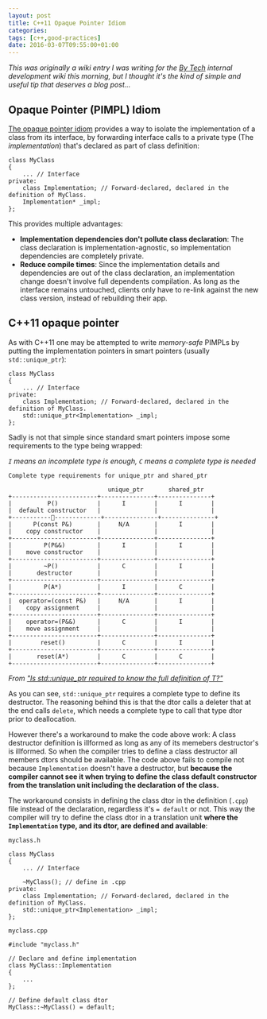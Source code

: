 ```yaml
---
layout: post
title: C++11 Opaque Pointer Idiom
categories: 
tags: [c++,good-practices]
date: 2016-03-07T09:55:00+01:00
---
```


*This was originally a wiki entry I was writing for the [By Tech](http://www.by.com.es/) internal development wiki this morning, but I thought it's the kind of simple and useful tip that deserves a blog post...*

## Opaque Pointer (PIMPL) Idiom

[The opaque pointer idiom](https://en.wikipedia.org/wiki/Opaque_pointer) provides a way to isolate the implementation of a class from its interface, by forwarding interface calls to a private type (The *implementation*) that's declared as part of class definition:

    class MyClass
    {
        ... // Interface
    private:
        class Implementation; // Forward-declared, declared in the definition of MyClass.
        Implementation* _impl;
    };

This provides multiple advantages:

 - **Implementation dependencies don't pollute class declaration**: The class declaration is implementation-agnostic, so implementation dependencies are completely private.
 - **Reduce compile times**: Since the implementation details and dependencies are out of the class declaration, an implementation change doesn't involve full dependents compilation. As long as the interface remains untouched, clients only have to re-link against the new class version, instead of rebuilding their app.

## C++11 opaque pointer

As with C++11 one may be attempted to write *memory-safe* PIMPLs by putting the implementation pointers in smart pointers (usually `std::unique_ptr`):

    class MyClass
    {
        ... // Interface
    private:
        class Implementation; // Forward-declared, declared in the definition of MyClass.
        std::unique_ptr<Implementation> _impl;
    };

Sadly is not that simple since standard smart pointers impose some requirements to the type being wrapped:

*`I` means an incomplete type is enough, `C` means a complete type is needed*

    Complete type requirements for unique_ptr and shared_ptr
    
                                unique_ptr       shared_ptr
    +------------------------+---------------+---------------+
    |          P()           |      I        |      I        |
    |  default constructor   |               |               |
    +------------------------+---------------+---------------+
    |      P(const P&)       |     N/A       |      I        |
    |    copy constructor    |               |               |
    +------------------------+---------------+---------------+
    |         P(P&&)         |      I        |      I        |
    |    move constructor    |               |               |
    +------------------------+---------------+---------------+
    |         ~P()           |      C        |      I        |
    |       destructor       |               |               |
    +------------------------+---------------+---------------+
    |         P(A*)          |      I        |      C        |
    +------------------------+---------------+---------------+
    |  operator=(const P&)   |     N/A       |      I        |
    |    copy assignment     |               |               |
    +------------------------+---------------+---------------+
    |    operator=(P&&)      |      C        |      I        |
    |    move assignment     |               |               |
    +------------------------+---------------+---------------+
    |        reset()         |      C        |      I        |
    +------------------------+---------------+---------------+
    |       reset(A*)        |      C        |      C        |
    +------------------------+---------------+---------------+
    
*From ["Is std::unique_ptr<T> required to know the full definition of T?"](http://stackoverflow.com/questions/6012157/is-stdunique-ptrt-required-to-know-the-full-definition-of-t)*
    
As you can see, `std::unique_ptr` requires a complete type to define its destructor. The reasoning behind this is that the dtor calls a deleter that at the end calls `delete`, which needs a complete type to call that type dtor prior to deallocation.

However there's a workaround to make the code above work: A class destructor definition is illformed as long as any of its memebers destructor's is illformed. So when the compiler tries to define a class destructor all members dtors should be available. The code above fails to compile not because `Implementation` doesn't have a destructor, but **because the compiler cannot see it when trying to define the class default constructor from the translation unit including the declaration of the class.** 

The workaround consists in defining the class dtor in the definition (`.cpp`) file instead of the declaration, regardless it's `= default` or not. This way the compiler will try to define the class dtor in a translation unit **where the `Implementation` type, and its dtor, are defined and available**: 

`myclass.h`

    class MyClass
    {
        ... // Interface
        
        ~MyClass(); // define in .cpp
    private:
        class Implementation; // Forward-declared, declared in the definition of MyClass.
        std::unique_ptr<Implementation> _impl;
    };
    
`myclass.cpp`

    #include "myclass.h"
    
    // Declare and define implementation
    class MyClass::Implementation
    {
        ...
    };
    
    // Define default class dtor
    MyClass::~MyClass() = default;
